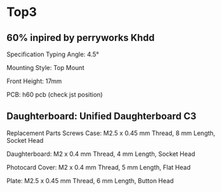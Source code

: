 # Top3
60% inpired by perryworks Khdd
-----------------------------------------------------------------------------
Specification
Typing Angle: 4.5°

Mounting Style: Top Mount

Front Height: 17mm

PCB: h60 pcb (check jst position)

Daughterboard: Unified Daughterboard C3
-----------------------------------------------------------------------------
Replacement Parts
Screws
Case: M2.5 x 0.45 mm Thread, 8 mm Length, Socket Head

Daughterboard: M2 x 0.4 mm Thread, 4 mm Length, Socket Head

Photocard Cover: M2 x 0.4 mm Thread, 5 mm Length, Flat Head

Plate: M2.5 x 0.45 mm Thread, 6 mm Length, Button Head
